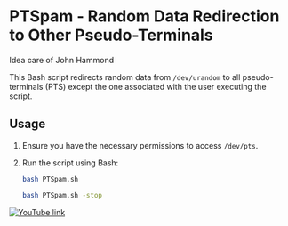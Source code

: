 # PTSpam - Random Data Redirection to Other Pseudo-Terminals

Idea care of John Hammond

This Bash script redirects random data from `/dev/urandom` to all pseudo-terminals (PTS) except the one associated with the user executing the script.

## Usage

1. Ensure you have the necessary permissions to access `/dev/pts`.
2. Run the script using Bash:

   ```bash
   bash PTSpam.sh
   
   bash PTSpam.sh -stop
   ```


[![YouTube link](http://img.youtube.com/vi/-j81Bqz8NwQ/0.jpg)](http://www.youtube.com/watch?v=-j81Bqz8NwQ "Video Tutorial")
